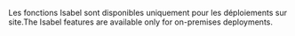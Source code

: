 <span data-ttu-id="e9211-101">Les fonctions Isabel sont disponibles uniquement pour les déploiements sur site.</span><span class="sxs-lookup"><span data-stu-id="e9211-101">The Isabel features are available only for on-premises deployments.</span></span>